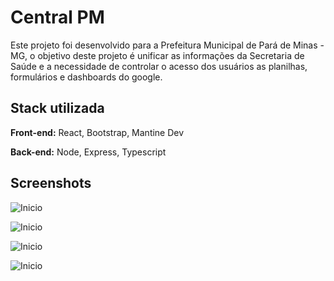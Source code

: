 # Central PM

Este projeto foi desenvolvido para a Prefeitura Municipal de Pará de Minas - MG, o objetivo deste projeto é unificar as informações da Secretaria de Saúde e a necessidade de controlar o acesso dos usuários as planilhas, formulários e dashboards do google.



## Stack utilizada

**Front-end:** React, Bootstrap, Mantine Dev 

**Back-end:** Node, Express, Typescript


## Screenshots

![Inicio](https://i.imgur.com/7KvlDL3.png)

![Inicio](https://i.imgur.com/ZWNMAdT.png)

![Inicio](https://i.imgur.com/EKVpyj4.jpg)

![Inicio](https://i.imgur.com/LhkX8bZ.png)
